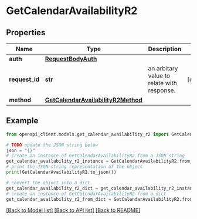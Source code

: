 # GetCalendarAvailabilityR2


## Properties

Name | Type | Description | Notes
------------ | ------------- | ------------- | -------------
**auth** | [**RequestBodyAuth**](RequestBodyAuth.md) |  | 
**request_id** | **str** | an arbitary value to relate with response. | [optional] 
**method** | [**GetCalendarAvailabilityR2Method**](GetCalendarAvailabilityR2Method.md) |  | 

## Example

```python
from openapi_client.models.get_calendar_availability_r2 import GetCalendarAvailabilityR2

# TODO update the JSON string below
json = "{}"
# create an instance of GetCalendarAvailabilityR2 from a JSON string
get_calendar_availability_r2_instance = GetCalendarAvailabilityR2.from_json(json)
# print the JSON string representation of the object
print(GetCalendarAvailabilityR2.to_json())

# convert the object into a dict
get_calendar_availability_r2_dict = get_calendar_availability_r2_instance.to_dict()
# create an instance of GetCalendarAvailabilityR2 from a dict
get_calendar_availability_r2_from_dict = GetCalendarAvailabilityR2.from_dict(get_calendar_availability_r2_dict)
```
[[Back to Model list]](../README.md#documentation-for-models) [[Back to API list]](../README.md#documentation-for-api-endpoints) [[Back to README]](../README.md)


